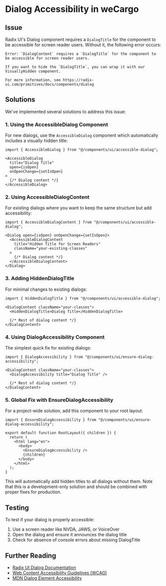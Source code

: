 # Dialog Accessibility in weCargo

## Issue

Radix UI's Dialog component requires a `DialogTitle` for the component to be accessible for screen reader users. Without it, the following error occurs:

```
Error: `DialogContent` requires a `DialogTitle` for the component to be accessible for screen reader users.

If you want to hide the `DialogTitle`, you can wrap it with our VisuallyHidden component.

For more information, see https://radix-ui.com/primitives/docs/components/dialog
```

## Solutions

We've implemented several solutions to address this issue:

### 1. Using the AccessibleDialog Component

For new dialogs, use the `AccessibleDialog` component which automatically includes a visually hidden title:

```tsx
import { AccessibleDialog } from "@/components/ui/accessible-dialog";

<AccessibleDialog 
  title="Dialog Title" 
  open={isOpen} 
  onOpenChange={setIsOpen}
>
  {/* Dialog content */}
</AccessibleDialog>
```

### 2. Using AccessibleDialogContent

For existing dialogs where you want to keep the same structure but add accessibility:

```tsx
import { AccessibleDialogContent } from "@/components/ui/accessible-dialog";

<Dialog open={isOpen} onOpenChange={setIsOpen}>
  <AccessibleDialogContent 
    title="Hidden Title for Screen Readers"
    className="your-existing-classes"
  >
    {/* Dialog content */}
  </AccessibleDialogContent>
</Dialog>
```

### 3. Adding HiddenDialogTitle

For minimal changes to existing dialogs:

```tsx
import { HiddenDialogTitle } from "@/components/ui/accessible-dialog";

<DialogContent className="your-classes">
  <HiddenDialogTitle>Dialog Title</HiddenDialogTitle>
  
  {/* Rest of dialog content */}
</DialogContent>
```

### 4. Using DialogAccessibility Component

The simplest quick fix for existing dialogs:

```tsx
import { DialogAccessibility } from "@/components/ui/ensure-dialog-accessibility";

<DialogContent className="your-classes">
  <DialogAccessibility title="Dialog Title" />
  
  {/* Rest of dialog content */}
</DialogContent>
```

### 5. Global Fix with EnsureDialogAccessibility

For a project-wide solution, add this component to your root layout:

```tsx
import { EnsureDialogAccessibility } from "@/components/ui/ensure-dialog-accessibility";

export default function RootLayout({ children }) {
  return (
    <html lang="en">
      <body>
        <EnsureDialogAccessibility />
        {children}
      </body>
    </html>
  );
}
```

This will automatically add hidden titles to all dialogs without them. Note that this is a development-only solution and should be combined with proper fixes for production.

## Testing

To test if your dialog is properly accessible:

1. Use a screen reader like NVDA, JAWS, or VoiceOver
2. Open the dialog and ensure it announces the dialog title
3. Check for absence of console errors about missing DialogTitle

## Further Reading

- [Radix UI Dialog Documentation](https://radix-ui.com/primitives/docs/components/dialog)
- [Web Content Accessibility Guidelines (WCAG)](https://www.w3.org/WAI/standards-guidelines/wcag/)
- [MDN Dialog Element Accessibility](https://developer.mozilla.org/en-US/docs/Web/HTML/Element/dialog#accessibility_considerations) 